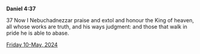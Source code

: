 **Daniel 4:37**

37 Now I Nebuchadnezzar praise and extol and honour the King of heaven, all whose works are truth, and his ways judgment: and those that walk in pride he is able to abase. 

[Friday 10-May, 2024](https://getbible.life/kjv/Daniel/4/37)
